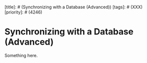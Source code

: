 [title]: # (Synchronizing with a Database (Advanced))
[tags]: # (XXX)
[priority]: # (4246)
# Synchronizing with a Database (Advanced)
Something here.
